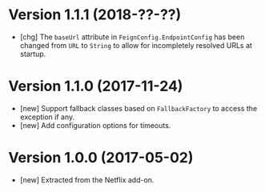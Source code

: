 # Version 1.1.1 (2018-??-??)

* [chg] The `baseUrl` attribute in `FeignConfig.EndpointConfig` has been changed from `URL` to `String` to allow for incompletely resolved URLs at startup.

# Version 1.1.0 (2017-11-24)

* [new] Support fallback classes based on `FallbackFactory` to access the exception if any.
* [new] Add configuration options for timeouts. 

# Version 1.0.0 (2017-05-02)

* [new] Extracted from the Netflix add-on. 
